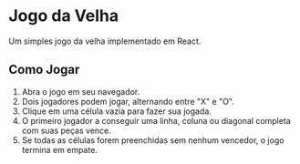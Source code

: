 # Jogo da Velha

Um simples jogo da velha implementado em React.

## Como Jogar

1. Abra o jogo em seu navegador.
2. Dois jogadores podem jogar, alternando entre "X" e "O".
3. Clique em uma célula vazia para fazer sua jogada.
4. O primeiro jogador a conseguir uma linha, coluna ou diagonal completa com suas peças vence.
5. Se todas as células forem preenchidas sem nenhum vencedor, o jogo termina em empate.

